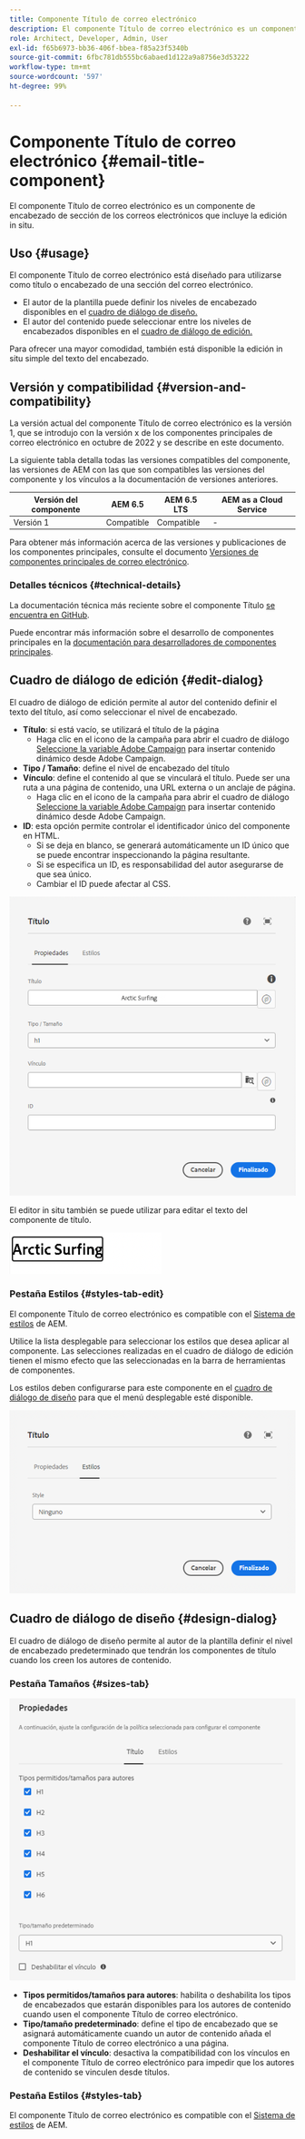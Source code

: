 ```yaml
---
title: Componente Título de correo electrónico
description: El componente Título de correo electrónico es un componente de encabezado de sección de los correos electrónicos que incluye la edición in situ.
role: Architect, Developer, Admin, User
exl-id: f65b6973-bb36-406f-bbea-f85a23f5340b
source-git-commit: 6fbc781db555bc6abaed1d122a9a8756e3d53222
workflow-type: tm+mt
source-wordcount: '597'
ht-degree: 99%

---
```



# Componente Título de correo electrónico {#email-title-component}

El componente Título de correo electrónico es un componente de encabezado de sección de los correos electrónicos que incluye la edición in situ.

## Uso {#usage}

El componente Título de correo electrónico está diseñado para utilizarse como título o encabezado de una sección del correo electrónico.

* El autor de la plantilla puede definir los niveles de encabezado disponibles en el [cuadro de diálogo de diseño.](#design-dialog)
* El autor del contenido puede seleccionar entre los niveles de encabezados disponibles en el [cuadro de diálogo de edición.](#edit-dialog)

Para ofrecer una mayor comodidad, también está disponible la edición in situ simple del texto del encabezado.

## Versión y compatibilidad {#version-and-compatibility}

La versión actual del componente Título de correo electrónico es la versión 1, que se introdujo con la versión x de los componentes principales de correo electrónico en octubre de 2022 y se describe en este documento.

La siguiente tabla detalla todas las versiones compatibles del componente, las versiones de AEM con las que son compatibles las versiones del componente y los vínculos a la documentación de versiones anteriores.

| Versión del componente | AEM 6.5 | AEM 6.5 LTS | AEM as a Cloud Service |
|---|---|---|---|
| Versión 1 | Compatible | Compatible | - |

Para obtener más información acerca de las versiones y publicaciones de los componentes principales, consulte el documento [Versiones de componentes principales de correo electrónico](/help/versions.md).

### Detalles técnicos {#technical-details}

La documentación técnica más reciente sobre el componente Título [se encuentra en GitHub](https://adobe.com/go/aem_cmp_tech_email_title_v1).

Puede encontrar más información sobre el desarrollo de componentes principales en la [documentación para desarrolladores de componentes principales](/help/developing/overview.md).

## Cuadro de diálogo de edición {#edit-dialog}

El cuadro de diálogo de edición permite al autor del contenido definir el texto del título, así como seleccionar el nivel de encabezado.

* **Título**: si está vacío, se utilizará el título de la página
   * Haga clic en el icono de la campaña para abrir el cuadro de diálogo [Seleccione la variable Adobe Campaign](/help/email/campaign-variables.md) para insertar contenido dinámico desde Adobe Campaign.
* **Tipo / Tamaño**: define el nivel de encabezado del título
* **Vínculo**: define el contenido al que se vinculará el título. Puede ser una ruta a una página de contenido, una URL externa o un anclaje de página.
   * Haga clic en el icono de la campaña para abrir el cuadro de diálogo [Seleccione la variable Adobe Campaign](/help/email/campaign-variables.md) para insertar contenido dinámico desde Adobe Campaign.
* **ID**: esta opción permite controlar el identificador único del componente en HTML.
   * Si se deja en blanco, se generará automáticamente un ID único que se puede encontrar inspeccionando la página resultante.
   * Si se especifica un ID, es responsabilidad del autor asegurarse de que sea único.
   * Cambiar el ID puede afectar al CSS.

![Cuadro de diálogo de edición del componente Título de correo electrónico](/help/email/assets/email-title-edit.png)

El editor in situ también se puede utilizar para editar el texto del componente de título.

![Edición in situ del componente Título de correo electrónico](/help/email/assets/email-title-edit-inline.png)

### Pestaña Estilos {#styles-tab-edit}

El componente Título de correo electrónico es compatible con el [Sistema de estilos](/help/get-started/authoring.md#component-styling) de AEM.

Utilice la lista desplegable para seleccionar los estilos que desea aplicar al componente. Las selecciones realizadas en el cuadro de diálogo de edición tienen el mismo efecto que las seleccionadas en la barra de herramientas de componentes.

Los estilos deben configurarse para este componente en el [cuadro de diálogo de diseño](#design-dialog) para que el menú desplegable esté disponible.

![Pestaña Estilos del cuadro de diálogo de edición del componente Título](/help/email/assets/email-title-edit-styles.png)

## Cuadro de diálogo de diseño {#design-dialog}

El cuadro de diálogo de diseño permite al autor de la plantilla definir el nivel de encabezado predeterminado que tendrán los componentes de título cuando los creen los autores de contenido.

### Pestaña Tamaños {#sizes-tab}

![Cuadro de diálogo de diseño del componente Título](/help/email/assets/email-title-design.png)

* **Tipos permitidos/tamaños para autores**: habilita o deshabilita los tipos de encabezados que estarán disponibles para los autores de contenido cuando usen el componente Título de correo electrónico.
* **Tipo/tamaño predeterminado**: define el tipo de encabezado que se asignará automáticamente cuando un autor de contenido añada el componente Título de correo electrónico a una página.
* **Deshabilitar el vínculo**: desactiva la compatibilidad con los vínculos en el componente Título de correo electrónico para impedir que los autores de contenido se vinculen desde títulos.

### Pestaña Estilos {#styles-tab}

El componente Título de correo electrónico es compatible con el [Sistema de estilos](/help/get-started/authoring.md#component-styling) de AEM.
